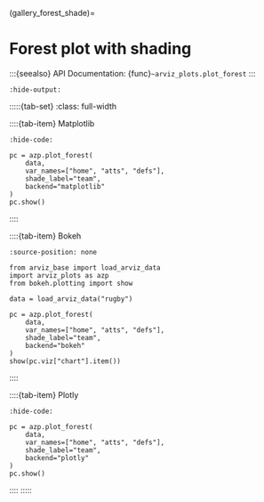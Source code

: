 (gallery_forest_shade)=
# Forest plot with shading


:::{seealso}
API Documentation: {func}`~arviz_plots.plot_forest`
:::

```{jupyter-execute} scripts/plot_forest_shade.py
:hide-output:
```

:::::{tab-set}
:class: full-width

::::{tab-item} Matplotlib

```{jupyter-execute}
:hide-code:

pc = azp.plot_forest(
    data,
    var_names=["home", "atts", "defs"],
    shade_label="team",
    backend="matplotlib"
)
pc.show()
```
::::

::::{tab-item} Bokeh

```{bokeh-plot}
:source-position: none

from arviz_base import load_arviz_data
import arviz_plots as azp
from bokeh.plotting import show

data = load_arviz_data("rugby")

pc = azp.plot_forest(
    data,
    var_names=["home", "atts", "defs"],
    shade_label="team",
    backend="bokeh"
)
show(pc.viz["chart"].item())
```
::::

::::{tab-item} Plotly

```{jupyter-execute}
:hide-code:

pc = azp.plot_forest(
    data,
    var_names=["home", "atts", "defs"],
    shade_label="team",
    backend="plotly"
)
pc.show()
```
::::
:::::
